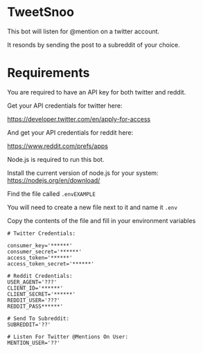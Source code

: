 # TweetSnoo

This bot will listen for @mention on a twitter account.

It resonds by sending the post to a subreddit of your choice.

# Requirements

You are required to have an API key for both twitter and reddit.

Get your API credentials for twitter here:

https://developer.twitter.com/en/apply-for-access


And get your API credentials for reddit here: 

https://www.reddit.com/prefs/apps

Node.js is required to run this bot.

Install the current version of node.js for your system: https://nodejs.org/en/download/


Find the file called `.envEXAMPLE`

You will need to create a new file next to it and name it `.env`

Copy the contents of the file and fill in your environment variables



```
# Twitter Credentials:

consumer_key='******'
consumer_secret='******'
access_token='******'
access_token_secret='******'

# Reddit Credentials:
USER_AGENT='???'
CLIENT_ID='******'
CLIENT_SECRET='******'
REDDIT_USER='???'
REDDIT_PASS******'

# Send To Subreddit:
SUBREDDIT='??'

# Listen For Twitter @Mentions On User:
MENTION_USER='??'
```